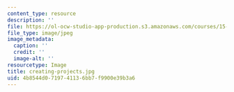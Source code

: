 ```yaml
---
content_type: resource
description: ''
file: https://ol-ocw-studio-app-production.s3.amazonaws.com/courses/15-960-new-executive-thinking-social-impact-technology-projects-fall-2017-spring-2018/4b8544d0719741136bb7f9900e39b3a6_creating-projects.jpg
file_type: image/jpeg
image_metadata:
  caption: ''
  credit: ''
  image-alt: ''
resourcetype: Image
title: creating-projects.jpg
uid: 4b8544d0-7197-4113-6bb7-f9900e39b3a6
---
```

